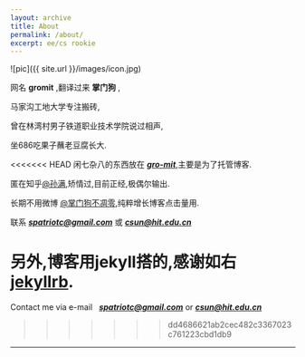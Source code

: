 ```yaml
---
layout: archive
title: About
permalink: /about/
excerpt: ee/cs rookie
---
```


![pic]({{ site.url }}/images/icon.jpg)

网名 **gromit** ,翻译过来 **掌门狗** ,

马家沟工地大学专注搬砖,

曾在林湾村男子铁道职业技术学院说过相声,

坐686吃果子蘸老豆腐长大.

<<<<<<< HEAD
闲七杂八的东西放在 ***[gro-mit](https://github.com/gro-mit)***,主要是为了托管博客.

匿在知乎[@孙满](https://www.zhihu.com/people/gro_mit),矫情过,目前正经,极偶尔输出.

长期不用微博 [@掌门狗不凋零](http://weibo.com/1583170297),纯粹增长博客点击量用.

联系 ***[spatriotc@gmail.com](mailto:spatriotc@gmail.com)*** 或 ***[csun@hit.edu.cn](mailto:csun@hit.edu.cn)***

另外,博客用jekyll搭的,感谢如右 [jekyllrb](http://jekyllrb.com/).
=======
Contact me via e-mail   ***[spatriotc@gmail.com](mailto:spatriotc@gmail.com)*** or ***[csun@hit.edu.cn](mailto:csun@hit.edu.cn)***
>>>>>>> dd4686621ab2cec482c3367023c761223cbd1db9

---
